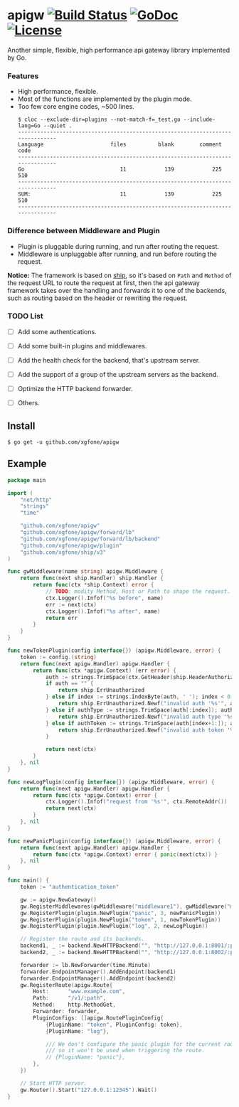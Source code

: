 # apigw [![Build Status](https://travis-ci.org/xgfone/apigw.svg?branch=master)](https://travis-ci.org/xgfone/apigw) [![GoDoc](https://godoc.org/github.com/xgfone/apigw?status.svg)](https://pkg.go.dev/github.com/xgfone/apigw) [![License](https://img.shields.io/badge/License-Apache%202.0-blue.svg?style=flat-square)](https://raw.githubusercontent.com/xgfone/apigw/master/LICENSE)

Another simple, flexible, high performance api gateway library implemented by Go.


### Features
- High performance, flexible.
- Most of the functions are implemented by the plugin mode.
- Too few core engine codes, ~500 lines.
    ```shell
    $ cloc --exclude-dir=plugins --not-match-f=_test.go --include-lang=Go --quiet .
    -------------------------------------------------------------------------------
    Language                     files          blank        comment           code
    -------------------------------------------------------------------------------
    Go                              11            139            225            510
    -------------------------------------------------------------------------------
    SUM:                            11            139            225            510
    -------------------------------------------------------------------------------
    ```


### Difference between Middleware and Plugin
- Plugin is pluggable during running, and run after routing the request.
- Middleware is unpluggable after running, and run before routing the request.

**Notice:** The framework is based on [ship](https://github.com/xgfone/ship), so it's based on `Path` and `Method` of the request URL to route the request at first, then the api gateway framework takes over the handling and forwards it to one of the backends, such as routing based on the header or rewriting the request.


### TODO List
- [ ] Add some authentications.
- [ ] Add some built-in plugins and middlewares.
- [ ] Add the health check for the backend, that's upstream server.
- [ ] Add the support of a group of the upstream servers as the backend.
- [ ] Optimize the HTTP backend forwarder.
- [ ] Others.


## Install
```shell
$ go get -u github.com/xgfone/apigw
```


## Example
```go
package main

import (
	"net/http"
	"strings"
	"time"

	"github.com/xgfone/apigw"
	"github.com/xgfone/apigw/forward/lb"
	"github.com/xgfone/apigw/forward/lb/backend"
	"github.com/xgfone/apigw/plugin"
	"github.com/xgfone/ship/v3"
)

func gwMiddleware(name string) apigw.Middleware {
	return func(next ship.Handler) ship.Handler {
		return func(ctx *ship.Context) error {
			// TODO: modity Method, Host or Path to shape the request.
			ctx.Logger().Infof("%s before", name)
			err := next(ctx)
			ctx.Logger().Infof("%s after", name)
			return err
		}
	}
}

func newTokenPlugin(config interface{}) (apigw.Middleware, error) {
	token := config.(string)
	return func(next apigw.Handler) apigw.Handler {
		return func(ctx *apigw.Context) (err error) {
			auth := strings.TrimSpace(ctx.GetHeader(ship.HeaderAuthorization))
			if auth == "" {
				return ship.ErrUnauthorized
			} else if index := strings.IndexByte(auth, ' '); index < 0 {
				return ship.ErrUnauthorized.Newf("invalid auth '%s'", auth)
			} else if authType := strings.TrimSpace(auth[:index]); authType != "token" {
				return ship.ErrUnauthorized.Newf("invalid auth type '%s'", authType)
			} else if authToken := strings.TrimSpace(auth[index+1:]); authToken != token {
				return ship.ErrUnauthorized.Newf("invalid auth token '%s'", authToken)
			}

			return next(ctx)
		}
	}, nil
}

func newLogPlugin(config interface{}) (apigw.Middleware, error) {
	return func(next apigw.Handler) apigw.Handler {
		return func(ctx *apigw.Context) error {
			ctx.Logger().Infof("request from '%s'", ctx.RemoteAddr())
			return next(ctx)
		}
	}, nil
}

func newPanicPlugin(config interface{}) (apigw.Middleware, error) {
	return func(next apigw.Handler) apigw.Handler {
		return func(ctx *apigw.Context) error { panic(next(ctx)) }
	}, nil
}

func main() {
	token := "authentication_token"

	gw := apigw.NewGateway()
	gw.RegisterMiddlewares(gwMiddleware("middleware1"), gwMiddleware("middleware2"))
	gw.RegisterPlugin(plugin.NewPlugin("panic", 3, newPanicPlugin))
	gw.RegisterPlugin(plugin.NewPlugin("token", 1, newTokenPlugin))
	gw.RegisterPlugin(plugin.NewPlugin("log", 2, newLogPlugin))

	// Register the route and its backends.
	backend1, _ := backend.NewHTTPBackend("", "http://127.0.0.1:8001/:path", nil)
	backend2, _ := backend.NewHTTPBackend("", "http://127.0.0.1:8002/:path", nil)

	forwarder := lb.NewForwarder(time.Minute)
	forwarder.EndpointManager().AddEndpoint(backend1)
	forwarder.EndpointManager().AddEndpoint(backend2)
	gw.RegisterRoute(apigw.Route{
		Host:      "www.example.com",
		Path:      "/v1/:path",
		Method:    http.MethodGet,
		Forwarder: forwarder,
		PluginConfigs: []apigw.RoutePluginConfig{
			{PluginName: "token", PluginConfig: token},
			{PluginName: "log"},

			/// We don't configure the panic plugin for the current route,
			/// so it won't be used when triggering the route.
			// {PluginName: "panic"},
		},
	})

	// Start HTTP server.
	gw.Router().Start("127.0.0.1:12345").Wait()
}
```
